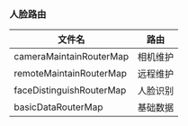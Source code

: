 ### 人脸路由

文件名 | 路由
-- | --
cameraMaintainRouterMap|相机维护
remoteMaintainRouterMap|远程维护
faceDistinguishRouterMap|人脸识别
basicDataRouterMap|基础数据